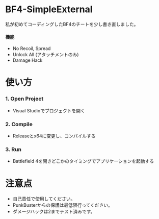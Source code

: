 # BF4-SimpleExternal

私が初めてコーディングしたBF4のチートを少し書き直しました。

#### 機能
* No Recoil, Spread
* Unlock All (アタッチメントのみ)
* Damage Hack

# 使い方

### 1. Open Project
  - Visual Studioでプロジェクトを開く

### 2. Compile
  - Releaseとx64に変更し、コンパイルする

### 3. Run
  - Battlefield 4を開きどこかのタイミングでアプリケーションを起動する

# 注意点
* 自己責任で使用してください。
* PunkBusterからの保護は最低限行ってください。
* ダメージハックは2までテスト済みです。
